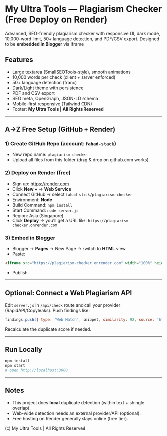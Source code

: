 # My Ultra Tools — Plagiarism Checker (Free Deploy on Render)

Advanced, SEO-friendly plagiarism checker with responsive UI, dark mode, 10,000-word limit, 50+ language detection, and PDF/CSV export. Designed to be **embedded in Blogger** via iframe.

## Features
- Large textarea (SmallSEOTools-style), smooth animations
- 10,000 words per check (client + server enforced)
- 50+ language detection (franc)
- Dark/Light theme with persistence
- PDF and CSV export
- SEO meta, OpenGraph, JSON-LD schema
- Mobile-first responsive (Tailwind CDN)
- Footer: **My Ultra Tools | All Rights Reserved**

---

## A→Z Free Setup (GitHub + Render)

### 1) Create GitHub Repo (account: `fahad-stack`)
- New repo name: `plagiarism-checker`
- Upload all files from this folder (drag & drop on github.com works).

### 2) Deploy on Render (free)
- Sign up: https://render.com
- Click **New +** → **Web Service**
- Connect GitHub → select `fahad-stack/plagiarism-checker`
- Environment: **Node**
- Build Command: `npm install`
- Start Command: `node server.js`
- Region: Asia (Singapore)
- Click **Deploy** → you’ll get a URL like:
  `https://plagiarism-checker.onrender.com`

### 3) Embed in Blogger
- Blogger → **Pages** → New Page → switch to **HTML** view.
- Paste:
```html
<iframe src="https://plagiarism-checker.onrender.com" width="100%" height="900" style="border:none; border-radius:12px;"></iframe>
```
- Publish.

---

## Optional: Connect a Web Plagiarism API
Edit `server.js` in `/api/check` route and call your provider (RapidAPI/Copyleaks). Push findings like:
```js
findings.push({ type: 'Web Match', snippet, similarity: 92, source: 'https://example.com' });
```
Recalculate the duplicate score if needed.

---

## Run Locally
```bash
npm install
npm start
# open http://localhost:3000
```

---

## Notes
- This project does **local** duplicate detection (within text + shingle overlap).
- Web-wide detection needs an external provider/API (optional).
- Free hosting on Render generally stays online (free tier).

(c) My Ultra Tools | All Rights Reserved
